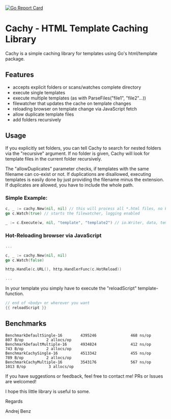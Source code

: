 [![Go Report Card](https://goreportcard.com/badge/abenz1267/cachy)](https://goreportcard.com/report/abenz1267/cachy)

# Cachy - HTML Template Caching Library

Cachy is a simple caching library for templates using Go's html/template package.

## Features
- accepts explicit folders or scans/watches complete directory
- execute single templates
- execute multiple templates (as with ParseFiles("file1", "file2"...))
- filewatcher that updates the cache on template changes
- reloading browser on template change via JavaScript fetch
- allow duplicate template files
- add folders recursively

## Usage

If you explicitly set folders, you can tell Cachy to search for nested folders via the "recursive" argument. If no folder is given, Cachy will look for template files in the current folder recursively.

The "allowDuplicates" parameter checks, if templates with the same filename can co-exist or not. If duplications are disallowed, executing templates is easily done by just providing the filename minus the extension. If duplicates are allowed, you have to include the whole path.

### Simple Example:

```go
c, _ := cachy.New(nil, nil) // this will process all *.html files, no FuncMap, no duplicates, will search for template files within whole working dir
go c.Watch(true) // starts the filewatcher, logging enabled

_ := c.Execute(w, nil, "template", "template2") // io.Writer, data, templates...
```

### Hot-Reloading browser via JavaScript

```go
...

c, _ := cachy.New(nil, nil)
go c.Watch(false)

http.Handle(c.URL(), http.HandlerFunc(c.HotReload))

...
```

In your template you simply have to execute the "reloadScript" template-function.

```go
// end of <body> or wherever you want
{{ reloadScript }}
```

## Benchmarks

```
BenchmarkDefaultSingle-16        4395246               468 ns/op             807 B/op          2 allocs/op
BenchmarkDefaultMultiple-16      4934824               412 ns/op             743 B/op          2 allocs/op
BenchmarkCachySingle-16          4513342               455 ns/op             789 B/op          2 allocs/op
BenchmarkCachyMultiple-16        3543176               567 ns/op            1013 B/op          3 allocs/op
```

If you have suggestions or feedback, feel free to contact me! PRs or Issues are welcomed!

I hope this little library is useful to some.

Regards

Andrej Benz
